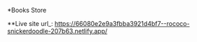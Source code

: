 *Books Store

**Live site url_: https://66080e2e9a3fbba3921d4bf7--rococo-snickerdoodle-207b63.netlify.app/
